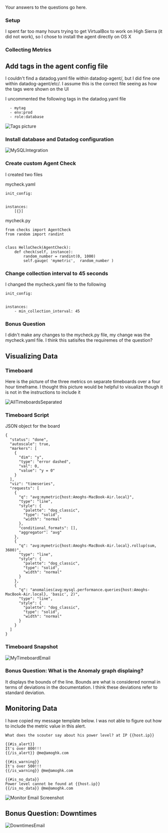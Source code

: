 Your answers to the questions go here.

### Setup

I spent far too many hours trying to get VirtualBox to work on High Sierra (it did not work), so I chose to install the agent directly on OS X


### Collecting Metrics

## Add tags in the agent config file

I couldn't find a datadog.yaml file within datadog-agent/, but I did fine one within datadog-agent/etc/. I assume this is the correct file seeing as how the tags were shown on the UI

I uncommented the following tags in the datadog.yaml file

```tags:
  - mytag
  - env:prod
  - role:database
```
![Tags picture](https://raw.githubusercontent.com/akambale/hiring-engineers/master/ConfigFileTags.png)

### Install database and Datadog configuration

 ![MySQLIntegration](https://raw.githubusercontent.com/akambale/hiring-engineers/master/MySQLIntegration.png)

### Create custom Agent Check

I created two files 

mycheck.yaml

```
init_config:
  

instances:
    [{}]
```

mycheck.py

```
from checks import AgentCheck
from random import randint


class HelloCheck(AgentCheck):
    def check(self, instance):
        random_number = randint(0, 1000)
        self.gauge( 'mymetric',  random_number )
```

### Change collection interval to 45 seconds

I changed the mycheck.yaml file to the following

```
init_config:
  

instances:
    - min_collection_interval: 45
```

### Bonus Question

I didn't make any changes to the mycheck.py file, my change was the mycheck.yaml file. I think this satisifes the requiremes of the question? 

## Visualizing Data

### Timeboard

Here is the picture of the three metrics on separate timeboards over a four hour timeframe. I thought this picture would be helpful to visualize though it is not in the instructions to include it

![AllTimeboardsSeparated](https://raw.githubusercontent.com/akambale/hiring-engineers/master/AllTimeboardsSeparated.png)


### Timeboard Script 

JSON object for the board
```
{
  "status": "done",
  "autoscale": true,
  "markers": [
    {
      "dim": "y",
      "type": "error dashed",
      "val": 0,
      "value": "y = 0"
    }
  ],
  "viz": "timeseries",
  "requests": [
    {
      "q": "avg:mymetric{host:Amoghs-MacBook-Air.local}",
      "type": "line",
      "style": {
        "palette": "dog_classic",
        "type": "solid",
        "width": "normal"
      },
      "conditional_formats": [],
      "aggregator": "avg"
    },
    {
      "q": "avg:mymetric{host:Amoghs-MacBook-Air.local}.rollup(sum, 3600)",
      "type": "line",
      "style": {
        "palette": "dog_classic",
        "type": "solid",
        "width": "normal"
      }
    },
    {
      "q": "anomalies(avg:mysql.performance.queries{host:Amoghs-MacBook-Air.local}, 'basic', 2)",
      "type": "line",
      "style": {
        "palette": "dog_classic",
        "type": "solid",
        "width": "normal"
      }
    }
  ]
}
```


### Timeboard Snapshot

![MyTimeboardEmail](https://raw.githubusercontent.com/akambale/hiring-engineers/master/MyTimeboardEmail.png)

### Bonus Question: What is the Anomaly graph displaing?

It displays the bounds of the line. Bounds are what is considered normal in terms of deviations in the documentation. I think these deviations refer to standard deviation.


## Monitoring Data

I have copied my message template below. I was not able to figure out how to include the metric value in this alert.

```
What does the scouter say about his power level? at IP {{host.ip}}

{{#is_alert}} 
It's over 800!!!
{{/is_alert}} @me@amoghk.com  

{{#is_warning}} 
It's over 500!!!
{{/is_warning}} @me@amoghk.com  

{{#is_no_data}} 
Power level cannot be found at {{host.ip}}
{{/is_no_data}} @me@amoghk.com
```

![Monitor Email Screenshot](https://raw.githubusercontent.com/akambale/hiring-engineers/master/MonitorEmailMessage.png)

## Bonus Question: Downtimes

![DowntimesEmail]()